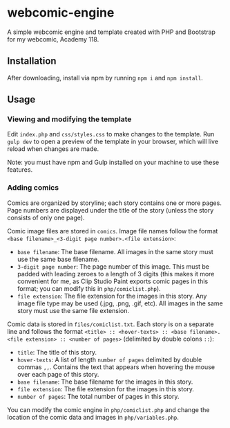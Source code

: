 # webcomic-engine

A simple webcomic engine and template created with PHP and Bootstrap for my webcomic, Academy 118.

## Installation

After downloading, install via npm by running `npm i` and `npm install`.

## Usage

### Viewing and modifying the template

Edit `index.php` and `css/styles.css` to make changes to the template. Run `gulp dev` to open a preview of the template in your browser, which will live reload when changes are made.

Note: you must have npm and Gulp installed on your machine to use these features.

### Adding comics

Comics are organized by storyline; each story contains one or more pages. Page numbers are displayed under the title of the story (unless the story consists of only one page).

Comic image files are stored in `comics`. Image file names follow the format `<base filename>_<3-digit page number>.<file extension>`:
* `base filename`: The base filename. All images in the same story must use the same base filename.
* `3-digit page number`: The page number of this image. This must be padded with leading zeroes to a length of 3 digits (this makes it more convenient for me, as Clip Studio Paint exports comic pages in this format; you can modify this in `php/comiclist.php`).
* `file extension`: The file extension for the images in this story. Any image file type may be used (.jpg, .png, .gif, etc). All images in the same story must use the same file extension.

Comic data is stored in `files/comiclist.txt`. Each story is on a separate line and follows the format `<title> :: <hover-texts> :: <base filename>.<file extension> :: <number of pages>` (delimited by double colons `::`):
* `title`: The title of this story.
* `hover-texts`: A list of length `number of pages` delimited by double commas `,,`. Contains the text that appears when hovering the mouse over each page of this story.
* `base filename`: The base filename for the images in this story.
* `file extension`: The file extension for the images in this story.
* `number of pages`: The total number of pages in this story.

You can modify the comic engine in `php/comiclist.php` and change the location of the comic data and images in `php/variables.php`.
